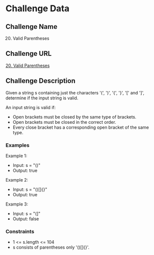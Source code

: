 # Challenge Data

## Challenge Name 
20. Valid Parentheses

## Challenge URL 
[20. Valid Parentheses](https://leetcode.com/problems/valid-parentheses/)

## Challenge Description 
Given a string s containing just the characters '(', ')', '{', '}', '[' and ']', determine if the input string is valid.

An input string is valid if:
- Open brackets must be closed by the same type of brackets.
- Open brackets must be closed in the correct order.
- Every close bracket has a corresponding open bracket of the same type.

### Examples

Example 1:
- Input: s = "()"
- Output: true

Example 2:
- Input: s = "()[]{}"
- Output: true

Example 3:
- Input: s = "(]"
- Output: false

### Constraints
- 1 <= s.length <= 104
- s consists of parentheses only '()[]{}'.
